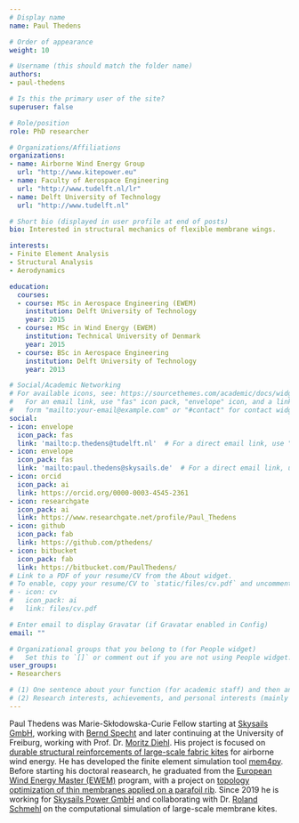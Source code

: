 ```yaml
---
# Display name
name: Paul Thedens

# Order of appearance
weight: 10

# Username (this should match the folder name)
authors:
- paul-thedens

# Is this the primary user of the site?
superuser: false

# Role/position
role: PhD researcher

# Organizations/Affiliations
organizations:
- name: Airborne Wind Energy Group
  url: "http://www.kitepower.eu"
- name: Faculty of Aerospace Engineering
  url: "http://www.tudelft.nl/lr"
- name: Delft University of Technology
  url: "http://www.tudelft.nl"

# Short bio (displayed in user profile at end of posts)
bio: Interested in structural mechanics of flexible membrane wings.

interests:
- Finite Element Analysis
- Structural Analysis
- Aerodynamics

education:
  courses:
  - course: MSc in Aerospace Engineering (EWEM)
    institution: Delft University of Technology
    year: 2015
  - course: MSc in Wind Energy (EWEM)
    institution: Technical University of Denmark
    year: 2015
  - course: BSc in Aerospace Engineering
    institution: Delft University of Technology
    year: 2013

# Social/Academic Networking
# For available icons, see: https://sourcethemes.com/academic/docs/widgets/#icons
#   For an email link, use "fas" icon pack, "envelope" icon, and a link in the
#   form "mailto:your-email@example.com" or "#contact" for contact widget.
social:
- icon: envelope
  icon_pack: fas
  link: 'mailto:p.thedens@tudelft.nl'  # For a direct email link, use "mailto:test@example.org".
- icon: envelope
  icon_pack: fas
  link: 'mailto:paul.thedens@skysails.de'  # For a direct email link, use "mailto:test@example.org".
- icon: orcid
  icon_pack: ai
  link: https://orcid.org/0000-0003-4545-2361
- icon: researchgate
  icon_pack: ai
  link: https://www.researchgate.net/profile/Paul_Thedens
- icon: github
  icon_pack: fab
  link: https://github.com/pthedens/
- icon: bitbucket
  icon_pack: fab
  link: https://bitbucket.com/PaulThedens/
# Link to a PDF of your resume/CV from the About widget.
# To enable, copy your resume/CV to `static/files/cv.pdf` and uncomment the lines below.  
# - icon: cv
#   icon_pack: ai
#   link: files/cv.pdf

# Enter email to display Gravatar (if Gravatar enabled in Config)
email: ""

# Organizational groups that you belong to (for People widget)
#   Set this to `[]` or comment out if you are not using People widget.  
user_groups:
- Researchers

# (1) One sentence about your function (for academic staff) and then another sentence about your role(s) within the training network
# (2) Research interests, achievements, and personal interests (mainly for researchers)
---
```


Paul Thedens was Marie-Skłodowska-Curie Fellow starting at [Skysails GmbH](http://www.skysails.info/en/), working with [Bernd Specht](/authors/bernd-specht) and later continuing at the University of Freiburg, working with Prof. Dr. [Moritz Diehl](/authors/moritz-diehl/). His project is focused on [durable structural reinforcements of large-scale fabric kites](/project/esr10) for airborne wind energy. He has developed the finite element simulation tool [mem4py](https://github.com/pthedens/mem4py). Before starting his doctoral reasearch, he graduated from the [European Wind Energy Master (EWEM)](https://ewem.tudelft.nl/) program, with a project on [topology optimization of thin membranes applied on a parafoil rib](http://resolver.tudelft.nl/uuid:9178f436-a0c3-4365-814a-3b375b2231c9). Since 2019 he is working for [Skysails Power GmbH](https://www.skysails.info/en/power/) and collaborating with Dr. [Roland Schmehl](/authors/roland-schmehl/) on the computational simulation of large-scale membrane kites.
